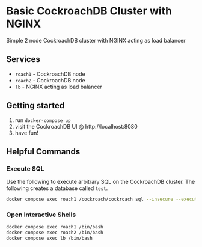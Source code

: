 # Basic CockroachDB Cluster with NGINX
Simple 2 node CockroachDB cluster with NGINX acting as load balancer

## Services
* `roach1` - CockroachDB node
* `roach2` - CockroachDB node
* `lb` - NGINX acting as load balancer

## Getting started
1) run `docker-compose up`
2) visit the CockroachDB UI @ http://localhost:8080
3) have fun!

## Helpful Commands

### Execute SQL
Use the following to execute arbitrary SQL on the CockroachDB cluster.  The following creates a database called `test`.
```bash
docker compose exec roach1 /cockroach/cockroach sql --insecure --execute="CREATE DATABASE test;"
```

### Open Interactive Shells
```bash
docker compose exec roach1 /bin/bash
docker compose exec roach2 /bin/bash
docker compose exec lb /bin/bash
```